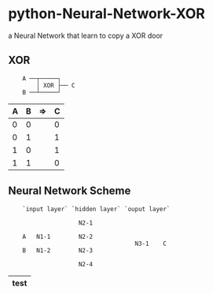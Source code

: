 # python-Neural-Network-XOR
a Neural Network that learn to copy a XOR door
## XOR

```
    A ──┬─────┐
        │ XOR ├── C
    B ──┴─────┘
```

| A | B | => | C |
| --- | --- | --- | --- |
| 0 | 0 | | 0 |
| 0 | 1 | | 1 |
| 1 | 0 | | 1 |
| 1 | 1 | | 0 |

## Neural Network Scheme

```
    `input layer` `hidden layer` `ouput layer`

                    N2-1

    A   N1-1        N2-2
                                    N3-1    C
    B   N1-2        N2-3

                    N2-4
```

<table>
<thead>
<tr>
<th>test</th>
</tr>
</thead>
</table>
